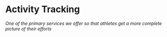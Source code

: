 # Activity Tracking
_One of the primary services we offer so that athletes get a more complete picture of their efforts_

